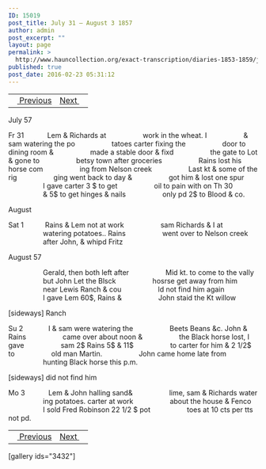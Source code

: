 ```yaml
---
ID: 15019
post_title: July 31 – August 3 1857
author: admin
post_excerpt: ""
layout: page
permalink: >
  http://www.hauncollection.org/exact-transcription/diaries-1853-1859/july-31-august-3-1857/
published: true
post_date: 2016-02-23 05:31:12
---
```

<table style="width: 100%;" align="center">
<tbody>
<tr>
<td><a href="http://www.hauncollection.org/version-2/diaries-1853-1859/july-26-july-30-1857/"><img src="https://lh3.googleusercontent.com/-EFJpxxNiPNw/VqgtWBCZrMI/AAAAAAAAAFU/WfY4lPFWWkg/s800-Ic42/Soeb-Plain-Arrows-8-10px.png" alt="" width="10" height="10" /> Previous</a></td>
<td style="text-align: right;"><a href="http://www.hauncollection.org/version-2/diaries-1853-1859/august-4-august-9-1857/">Next <img src="https://lh3.googleusercontent.com/-67k0cYlpXHw/VqgtWKz1MXI/AAAAAAAAAFU/k9PW_Piyurk/s800-Ic42/Soeb-Plain-Arrows-5-10px.png" alt="" width="10" height="10" /></a></td>
</tr>
</tbody>
</table>
July 57

Fr 31            Lem &amp; Richards at
<span style="margin-left: 70px;">work in the wheat. I
<span style="margin-left: 70px;">&amp; sam watering the po
<span style="margin-left: 70px;">tatoes carter fixing the
<span style="margin-left: 70px;">door to dining room &amp;
<span style="margin-left: 70px;">made a stable door &amp; fixd
<span style="margin-left: 70px;">the gate to Lot &amp; gone to
<span style="margin-left: 70px;">betsy town after groceries
<span style="margin-left: 70px;">Rains lost his horse com
<span style="margin-left: 70px;">ing from Nelson creek
<span style="margin-left: 70px;">Last kt &amp; some of the rig
<span style="margin-left: 70px;">ging went back to day &amp;
<span style="margin-left: 70px;">got him &amp; lost one spur
<span style="margin-left: 70px;">I gave carter 3 $ to get
<span style="margin-left: 70px;">oil to pain with on Th 30
<span style="margin-left: 70px;">&amp; 5$ to get hinges &amp; nails
<span style="margin-left: 70px;">only pd 2$ to Blood &amp; co.</span></span></span></span></span></span></span></span></span></span></span></span></span></span></span></span>

August

Sat 1           Rains &amp; Lem not at work
<span style="margin-left: 70px;">sam Richards &amp; I at
<span style="margin-left: 70px;">watering potatoes.. Rains
<span style="margin-left: 70px;">went over to Nelson creek
<span style="margin-left: 70px;">after John, &amp; whipd Fritz</span></span></span></span>

August 57

<span style="margin-left: 70px;">Gerald, then both left after
<span style="margin-left: 70px;">Mid kt. to come to the vally
<span style="margin-left: 70px;">but John Let the Blsck
<span style="margin-left: 70px;">hosrse get away from him
<span style="margin-left: 70px;">near Lewis Ranch &amp; cou
<span style="margin-left: 70px;">ld not find him again
<span style="margin-left: 70px;">I gave Lem 60$, Rains &amp;
<span style="margin-left: 70px;">John staid the Kt willow</span></span></span></span></span></span></span></span>

[sideways]
Ranch

Su 2             I &amp; sam were watering the
<span style="margin-left: 70px;">Beets Beans &amp;c. John &amp; Rains
<span style="margin-left: 70px;">came over about noon &amp;
<span style="margin-left: 70px;">the Black horse lost, I gave
<span style="margin-left: 70px;">sam 2$ Rains 5$ &amp; 11$
<span style="margin-left: 70px;">to carter for him &amp; 2 1/2$ to
<span style="margin-left: 70px;">old man Martin.
<span style="margin-left: 70px;">John came home late from
<span style="margin-left: 70px;">hunting Black horse this p.m.</span></span></span></span></span></span></span></span>

[sideways]
did not find him

Mo 3            Lem &amp; John halling sand&amp;
<span style="margin-left: 70px;">lime, sam &amp; Richards water
<span style="margin-left: 70px;">ing potatoes. carter at work
<span style="margin-left: 70px;">about the house &amp; Fenco
<span style="margin-left: 70px;">I sold Fred Robinson 22 1/2 $ pot
<span style="margin-left: 70px;">toes at 10 cts per tts not pd.</span></span></span></span></span>
<table style="width: 100%;" align="center">
<tbody>
<tr>
<td><a href="http://www.hauncollection.org/version-2/diaries-1853-1859/july-26-july-30-1857/"><img src="https://lh3.googleusercontent.com/-EFJpxxNiPNw/VqgtWBCZrMI/AAAAAAAAAFU/WfY4lPFWWkg/s800-Ic42/Soeb-Plain-Arrows-8-10px.png" alt="" width="10" height="10" /> Previous</a></td>
<td style="text-align: right;"><a href="http://www.hauncollection.org/version-2/diaries-1853-1859/august-4-august-9-1857/">Next <img src="https://lh3.googleusercontent.com/-67k0cYlpXHw/VqgtWKz1MXI/AAAAAAAAAFU/k9PW_Piyurk/s800-Ic42/Soeb-Plain-Arrows-5-10px.png" alt="" width="10" height="10" /></a></td>
</tr>
</tbody>
</table>
[gallery ids="3432"]